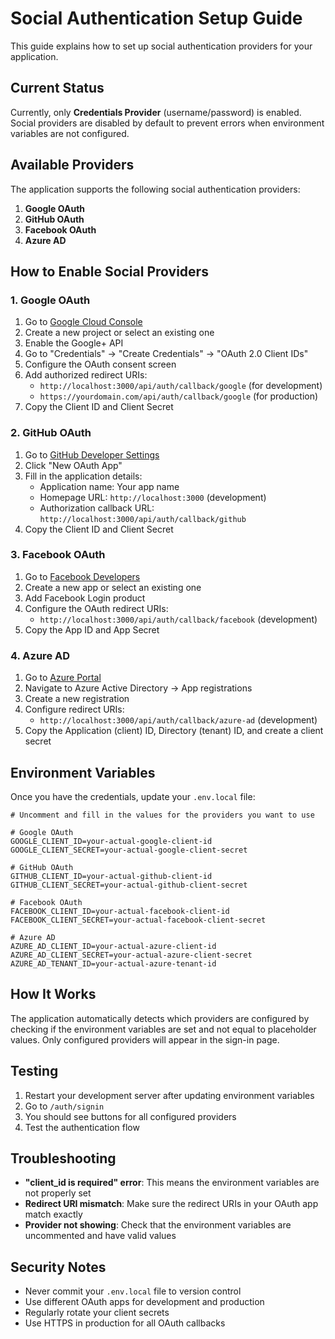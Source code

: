 # Social Authentication Setup Guide

This guide explains how to set up social authentication providers for your application.

## Current Status

Currently, only **Credentials Provider** (username/password) is enabled. Social providers are disabled by default to prevent errors when environment variables are not configured.

## Available Providers

The application supports the following social authentication providers:

1. **Google OAuth**
2. **GitHub OAuth**
3. **Facebook OAuth**
4. **Azure AD**

## How to Enable Social Providers

### 1. Google OAuth

1. Go to [Google Cloud Console](https://console.cloud.google.com/)
2. Create a new project or select an existing one
3. Enable the Google+ API
4. Go to "Credentials" → "Create Credentials" → "OAuth 2.0 Client IDs"
5. Configure the OAuth consent screen
6. Add authorized redirect URIs:
   - `http://localhost:3000/api/auth/callback/google` (for development)
   - `https://yourdomain.com/api/auth/callback/google` (for production)
7. Copy the Client ID and Client Secret

### 2. GitHub OAuth

1. Go to [GitHub Developer Settings](https://github.com/settings/developers)
2. Click "New OAuth App"
3. Fill in the application details:
   - Application name: Your app name
   - Homepage URL: `http://localhost:3000` (development)
   - Authorization callback URL: `http://localhost:3000/api/auth/callback/github`
4. Copy the Client ID and Client Secret

### 3. Facebook OAuth

1. Go to [Facebook Developers](https://developers.facebook.com/)
2. Create a new app or select an existing one
3. Add Facebook Login product
4. Configure the OAuth redirect URIs:
   - `http://localhost:3000/api/auth/callback/facebook` (development)
5. Copy the App ID and App Secret

### 4. Azure AD

1. Go to [Azure Portal](https://portal.azure.com/)
2. Navigate to Azure Active Directory → App registrations
3. Create a new registration
4. Configure redirect URIs:
   - `http://localhost:3000/api/auth/callback/azure-ad` (development)
5. Copy the Application (client) ID, Directory (tenant) ID, and create a client secret

## Environment Variables

Once you have the credentials, update your `.env.local` file:

```env
# Uncomment and fill in the values for the providers you want to use

# Google OAuth
GOOGLE_CLIENT_ID=your-actual-google-client-id
GOOGLE_CLIENT_SECRET=your-actual-google-client-secret

# GitHub OAuth
GITHUB_CLIENT_ID=your-actual-github-client-id
GITHUB_CLIENT_SECRET=your-actual-github-client-secret

# Facebook OAuth
FACEBOOK_CLIENT_ID=your-actual-facebook-client-id
FACEBOOK_CLIENT_SECRET=your-actual-facebook-client-secret

# Azure AD
AZURE_AD_CLIENT_ID=your-actual-azure-client-id
AZURE_AD_CLIENT_SECRET=your-actual-azure-client-secret
AZURE_AD_TENANT_ID=your-actual-azure-tenant-id
```

## How It Works

The application automatically detects which providers are configured by checking if the environment variables are set and not equal to placeholder values. Only configured providers will appear in the sign-in page.

## Testing

1. Restart your development server after updating environment variables
2. Go to `/auth/signin`
3. You should see buttons for all configured providers
4. Test the authentication flow

## Troubleshooting

- **"client_id is required" error**: This means the environment variables are not properly set
- **Redirect URI mismatch**: Make sure the redirect URIs in your OAuth app match exactly
- **Provider not showing**: Check that the environment variables are uncommented and have valid values

## Security Notes

- Never commit your `.env.local` file to version control
- Use different OAuth apps for development and production
- Regularly rotate your client secrets
- Use HTTPS in production for all OAuth callbacks
